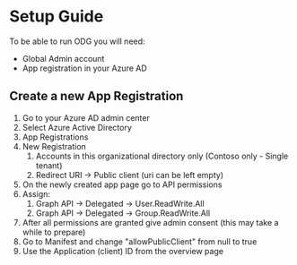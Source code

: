 # Setup Guide

To be able to run ODG you will need:
- Global Admin account
- App registration in your Azure AD

## Create a new App Registration
1. Go to your Azure AD admin center
2. Select Azure Active Directory
3. App Registrations
4. New Registration
   1. Accounts in this organizational directory only (Contoso only - Single tenant)
   2. Redirect URI -> Public client (uri can be left empty)
5. On the newly created app page go to API permissions
6. Assign:
   1. Graph API -> Delegated -> User.ReadWrite.All
   2. Graph API -> Delegated -> Group.ReadWrite.All
7. After all permissions are granted give admin consent (this may take a while to prepare)
8. Go to Manifest and change "allowPublicClient" from null to true
9. Use the Application (client) ID from the overview page

